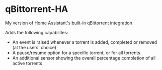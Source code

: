 # qBittorrent-HA
My version of Home Assistant's built-in qBittorrent integration

Adds the following capabilites:
- An event is raised whenever a torrent is added, completed or removed (at the users' choice)
- A pause/resume option for a specific torrent, or for all torrents
- An additional sensor showing the overall percentage completion of all active torrents


